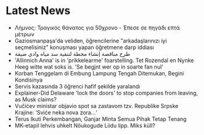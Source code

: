 # Latest News
-  Λήμνος: Τραγικός θάνατος για 50χρονο - Έπεσε σε πηγάδι επτά μέτρων
-  Gaziosmanpaşa'da veliden, öğrencilerine "arkadaşlarınızı iyi seçmelisiniz" konuşması yapan öğretmene darp iddiası
-  طرح مناقصة إنشاء محطة لتنقية سد مياه وادي ضيقة
-  'Allinnich Anna' is in 'prikkelearme' foarstelling. Tet Rozendal en Nynke Heeg witte wat soks is. 'Se begjnt wer op in soarte fan nul'
-  Korban Tenggelam di Embung Lampung Tengah Ditemukan, Begini Kondisinya
-  Servis kazasında 3 öğrenci hafif şekilde yaralandı
-  Explainer-Did Delaware 'lock the doors' to stop companies from leaving, as Musk claims?
-  Vučićev ministar objavio spot sa zastavom tzv. Republike Srpske Krajine: ‘Sviće neka nova zora...‘
-  Terus Ikuti Perkembangan, Ganjar Minta Semua Pihak Tetap Tenang
-  MK-etapil lehvis uhkelt Nõukogude Liidu lipp. Miks küll?

